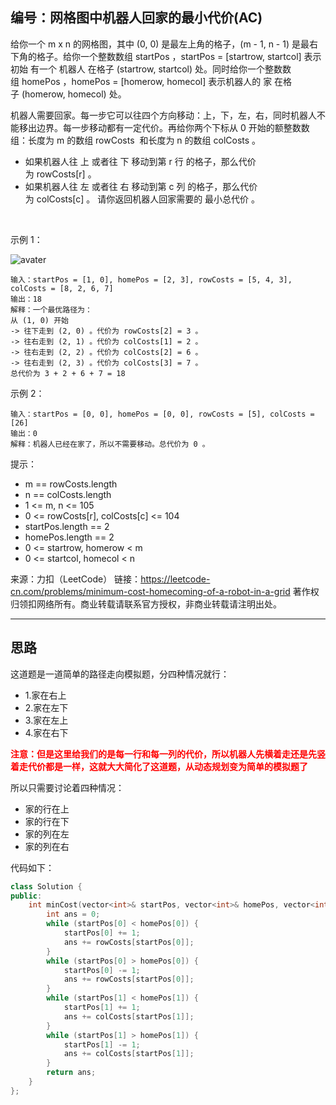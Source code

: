 ## 编号：网格图中机器人回家的最小代价(AC)

给你一个 m x n 的网格图，其中 (0, 0) 是最左上角的格子，(m - 1, n - 1) 是最右下角的格子。给你一个整数数组 startPos ，startPos = [startrow, startcol] 表示 初始 有一个 机器人 在格子 (startrow, startcol) 处。同时给你一个整数数组 homePos ，homePos = [homerow, homecol] 表示机器人的 家 在格子 (homerow, homecol) 处。

机器人需要回家。每一步它可以往四个方向移动：上，下，左，右，同时机器人不能移出边界。每一步移动都有一定代价。再给你两个下标从 0 开始的额整数数组：长度为 m 的数组 rowCosts  和长度为 n 的数组 colCosts 。

* 如果机器人往 上 或者往 下 移动到第 r 行 的格子，那么代价为 rowCosts[r] 。
* 如果机器人往 左 或者往 右 移动到第 c 列 的格子，那么代价为 colCosts[c] 。
请你返回机器人回家需要的 最小总代价 。

 

示例 1：

![avater](https://assets.leetcode.com/uploads/2021/10/11/eg-1.png)

```
输入：startPos = [1, 0], homePos = [2, 3], rowCosts = [5, 4, 3], colCosts = [8, 2, 6, 7]
输出：18
解释：一个最优路径为：
从 (1, 0) 开始
-> 往下走到 (2, 0) 。代价为 rowCosts[2] = 3 。
-> 往右走到 (2, 1) 。代价为 colCosts[1] = 2 。
-> 往右走到 (2, 2) 。代价为 colCosts[2] = 6 。
-> 往右走到 (2, 3) 。代价为 colCosts[3] = 7 。
总代价为 3 + 2 + 6 + 7 = 18
```
示例 2：
```
输入：startPos = [0, 0], homePos = [0, 0], rowCosts = [5], colCosts = [26]
输出：0
解释：机器人已经在家了，所以不需要移动。总代价为 0 。 
```
提示：

* m == rowCosts.length
* n == colCosts.length
* 1 <= m, n <= 105
* 0 <= rowCosts[r], colCosts[c] <= 104
* startPos.length == 2
* homePos.length == 2
* 0 <= startrow, homerow < m
* 0 <= startcol, homecol < n

来源：力扣（LeetCode）
链接：https://leetcode-cn.com/problems/minimum-cost-homecoming-of-a-robot-in-a-grid
著作权归领扣网络所有。商业转载请联系官方授权，非商业转载请注明出处。

---
## 思路

这道题是一道简单的路径走向模拟题，分四种情况就行：
* 1.家在右上
* 2.家在左下
* 3.家在左上
* 4.家在右下

<span style="color:red">**注意：但是这里给我们的是每一行和每一列的代价，所以机器人先横着走还是先竖着走代价都是一样，这就大大简化了这道题，从动态规划变为简单的模拟题了**</span>

所以只需要讨论着四种情况：
* 家的行在上
* 家的行在下
* 家的列在左
* 家的列在右


代码如下：
```c++
class Solution {
public:
    int minCost(vector<int>& startPos, vector<int>& homePos, vector<int>& rowCosts, vector<int>& colCosts) {
        int ans = 0;
        while (startPos[0] < homePos[0]) {
            startPos[0] += 1;
            ans += rowCosts[startPos[0]];
        }
        while (startPos[0] > homePos[0]) {
            startPos[0] -= 1;
            ans += rowCosts[startPos[0]];
        }
        while (startPos[1] < homePos[1]) {
            startPos[1] += 1;
            ans += colCosts[startPos[1]];
        }
        while (startPos[1] > homePos[1]) {
            startPos[1] -= 1;
            ans += colCosts[startPos[1]];
        }
        return ans;
    }
};
```